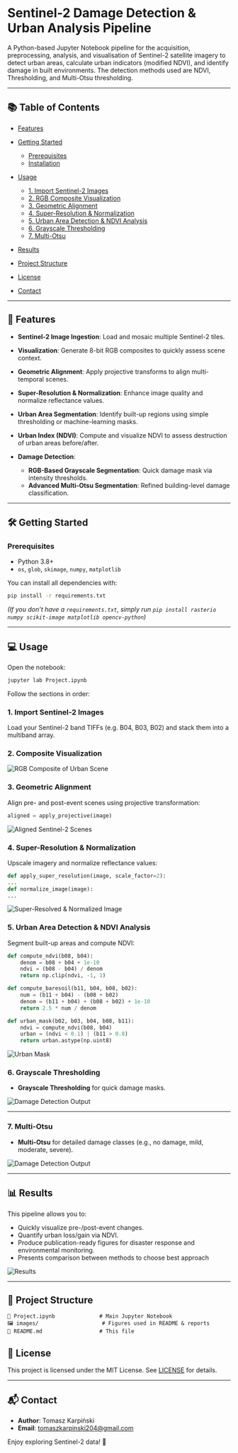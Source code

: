 # Sentinel-2 Damage Detection & Urban Analysis Pipeline

A Python-based Jupyter Notebook pipeline for the acquisition, preprocessing, analysis, and visualisation of Sentinel-2 satellite imagery to detect urban areas, calculate urban indicators (modified NDVI), and identify damage in built environments. The detection methods used are NDVI, Thresholding, and Multi-Otsu thresholding.

---

## 📚 Table of Contents

* [Features](#-features)
* [Getting Started](#-getting-started)

  * [Prerequisites](#prerequisites)
  * [Installation](#installation)
* [Usage](#-usage)

  * [1. Import Sentinel-2 Images](#1-import-sentinel​-2-images)
  * [2. RGB Composite Visualization](#2-composite-visualization)
  * [3. Geometric Alignment](#3-geometric-alignment)
  * [4. Super-Resolution & Normalization](#4-super​-resolution--normalization)
  * [5. Urban Area Detection & NDVI Analysis](#5-urban-area-detection--ndvi-analysis)
  * [6. Grayscale Thresholding](#6-grayscale-thresholding)
  * [7. Multi-Otsu](#6-multi-otsu)
* [Results](#-results)
* [Project Structure](#project-structure)
* [License](#license)
* [Contact](#contact)

---

## 🚀 Features

* **Sentinel-2 Image Ingestion**: Load and mosaic multiple Sentinel-2 tiles.
* **Visualization**: Generate 8-bit RGB composites to quickly assess scene context.
* **Geometric Alignment**: Apply projective transforms to align multi-temporal scenes.
* **Super-Resolution & Normalization**: Enhance image quality and normalize reflectance values.
* **Urban Area Segmentation**: Identify built-up regions using simple thresholding or machine-learning masks.
* **Urban Index (NDVI)**: Compute and visualize NDVI to assess destruction of urban areas before/after.
* **Damage Detection**:

  * **RGB-Based Grayscale Segmentation**: Quick damage mask via intensity thresholds.
  * **Advanced Multi-Otsu Segmentation**: Refined building-level damage classification.

---

## 🛠 Getting Started

### Prerequisites

* Python 3.8+
* `os`, `glob`, `skimage`, `numpy`, `matplotlib`

You can install all dependencies with:

```bash
pip install -r requirements.txt
```

*(If you don’t have a `requirements.txt`, simply run `pip install rasterio numpy scikit-image matplotlib opencv-python`)*

---

## 💻 Usage

Open the notebook:

```bash
jupyter lab Project.ipynb
```

Follow the sections in order:

### 1. Import Sentinel-2 Images

Load your Sentinel-2 band TIFFs (e.g. B04, B03, B02) and stack them into a multiband array.

### 2. Composite Visualization

![RGB Composite of Urban Scene](images/composite.png)

### 3. Geometric Alignment

Align pre- and post-event scenes using projective transformation:

```python
aligned = apply_projective(image)
```

![Aligned Sentinel​-2 Scenes](images/aligned_scenes.png)

### 4. Super-Resolution & Normalization

Upscale imagery and normalize reflectance values:

```python
def apply_super_resolution(image, scale_factor=2):
...
def normalize_image(image):
...
```

![Super​-Resolved & Normalized Image](images/sr.png)

### 5. Urban Area Detection & NDVI Analysis

Segment built-up areas and compute NDVI:

```python
def compute_ndvi(b08, b04):
    denom = b08 + b04 + 1e-10
    ndvi = (b08 - b04) / denom
    return np.clip(ndvi, -1, 1)

def compute_baresoil(b11, b04, b08, b02):
    num = (b11 + b04) - (b08 + b02)
    denom = (b11 + b04) + (b08 + b02) + 1e-10
    return 2.5 * num / denom

def urban_mask(b02, b03, b04, b08, b11):
    ndvi = compute_ndvi(b08, b04)
    urban = (ndvi < 0.1) | (b11 > 0.8)
    return urban.astype(np.uint8)
```

![Urban Mask](images/urban_ndvi.png)

### 6. Grayscale Thresholding

* **Grayscale Thresholding** for quick damage masks.

![Damage Detection Output](images/damage_segmentation.png)

---

### 7. Multi-Otsu

* **Multi-Otsu** for detailed damage classes (e.g., no damage, mild, moderate, severe).

![Damage Detection Output](images/damage_segmentation_multiotsu.png)

---

## 📊 Results

This pipeline allows you to:

* Quickly visualize pre-/post-event changes.
* Quantify urban loss/gain via NDVI.
* Produce publication-ready figures for disaster response and environmental monitoring.
* Presents comparison between methods to choose best approach

![Results](images/results.png)

---

## 📂 Project Structure

```text
🔗 Project.ipynb              # Main Jupyter Notebook   
🖼️ images/                    # Figures used in README & reports  
🔹 README.md                  # This file  
```


## 📄 License

This project is licensed under the MIT License. See [LICENSE](LICENSE) for details.

---

## 📬 Contact

* **Author**: Tomasz Karpiński
* **Email**: [tomaszkarpinski204@gmail.com](tomaszkarpinski204@gmail.com)

Enjoy exploring Sentinel-2 data! 🚀
